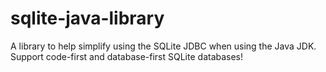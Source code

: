 # sqlite-java-library
A library to help simplify using the SQLite JDBC when using the Java JDK. Support code-first and database-first SQLite databases!
